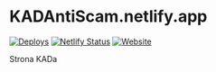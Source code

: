 # KADAntiScam.netlify.app
[![Deploys](https://www.netlify.com/img/global/badges/netlify-color-bg.svg)](https://www.netlify.com)
[![Netlify Status](https://api.netlify.com/api/v1/badges/3ef4ab9d-d4af-4006-a751-a517c50fdd33/deploy-status)](https://app.netlify.com/sites/kadantiscam/deploys)
[![Website](https://img.shields.io/website-up-down-green-red/http/shields.io.svg?label=KADAntiScam.netlify.app)](https://kadantiscam.netlify.app/)

Strona KADa
